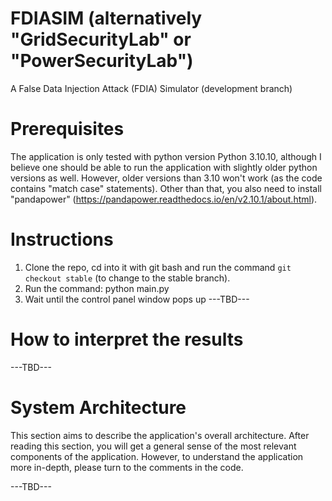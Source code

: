 # FDIASIM (alternatively "GridSecurityLab" or "PowerSecurityLab")
A False Data Injection Attack (FDIA) Simulator (development branch)

# Prerequisites
The application is only tested with python version Python 3.10.10, although I believe one should be able to run the application with slightly older python versions as well. However, older versions than 3.10 won't work (as the code contains "match case" statements). Other than that, you also need to install "pandapower" (https://pandapower.readthedocs.io/en/v2.10.1/about.html).

# Instructions
1. Clone the repo, cd into it with git bash and run the command ``` git checkout stable ``` (to change to the stable branch). 
2. Run the command: python main.py
3. Wait until the control panel window pops up
 ---TBD---

# How to interpret the results
---TBD---

# System Architecture
This section aims to describe the application's overall architecture. After reading this section, you will get a general sense of the most relevant components of the application. However, to understand the application more in-depth, please turn to the comments in the code. 

---TBD--- 


